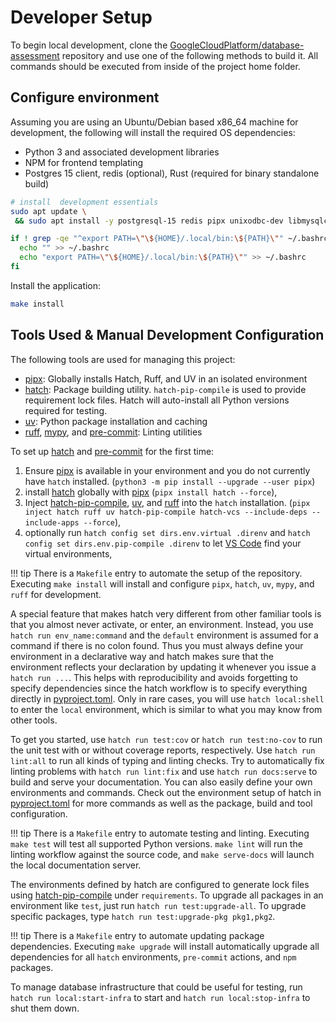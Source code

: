 # Developer Setup

To begin local development, clone the [GoogleCloudPlatform/database-assessment](https://github.com/GoogleCloudPlatform/database-assessment) repository and use one of the following methods to build it. All commands should be executed from inside of the project home folder.

## Configure environment

Assuming you are using an Ubuntu/Debian based x86_64 machine for development, the following will install the required OS dependencies:

- Python 3 and associated development libraries
- NPM for frontend templating
- Postgres 15 client, redis (optional), Rust (required for binary standalone build)

```bash
# install  development essentials
sudo apt update \
 && sudo apt install -y postgresql-15 redis pipx unixodbc-dev libmysqlclient-dev python-is-python3 rustc npm nodejs libbz2-dev libffi-dev liblzma-dev libreadline-dev libsqlite3-dev libssl-dev tk-dev zlib1g-dev build-essential

if ! grep -qe "^export PATH=\"\${HOME}/.local/bin:\${PATH}\"" ~/.bashrc; then
  echo "" >> ~/.bashrc
  echo "export PATH=\"\${HOME}/.local/bin:\${PATH}\"" >> ~/.bashrc
fi
```

Install the application:

```bash
make install
```

## Tools Used & Manual Development Configuration

The following tools are used for managing this project:

- [pipx]: Globally installs Hatch, Ruff, and UV in an isolated environment
- [hatch]: Package building utility.  `hatch-pip-compile` is used to provide requirement lock files.  Hatch will auto-install all Python versions required for testing.
- [uv]: Python package installation and caching
- [ruff], [mypy], and [pre-commit]: Linting utilities

To set up [hatch] and [pre-commit] for the first time:

1. Ensure [pipx] is available in your environment and you do not currently have `hatch` installed. (`python3 -m pip install --upgrade --user pipx`)
2. install [hatch] globally with [pipx] (`pipx install hatch --force`),
3. Inject [hatch-pip-compile], [uv], and [ruff] into the `hatch` installation. (`pipx inject hatch ruff uv hatch-pip-compile hatch-vcs --include-deps --include-apps --force`),
4. optionally run `hatch config set dirs.env.virtual .direnv` and `hatch config set dirs.env.pip-compile .direnv`
   to let [VS Code] find your virtual environments,

!!! tip
    There is a `Makefile` entry to automate the setup of the repository.  Executing `make install` will install and configure `pipx`, `hatch`, `uv`, `mypy`, and `ruff` for development.

A special feature that makes hatch very different from other familiar tools is that you almost never
activate, or enter, an environment. Instead, you use `hatch run env_name:command` and the `default` environment
is assumed for a command if there is no colon found. Thus you must always define your environment in a declarative
way and hatch makes sure that the environment reflects your declaration by updating it whenever you issue
a `hatch run ...`. This helps with reproducibility and avoids forgetting to specify dependencies since the
hatch workflow is to specify everything directly in [pyproject.toml]. Only in rare cases, you
will use `hatch local:shell` to enter the `local` environment, which is similar to what you may know from other tools.

To get you started, use `hatch run test:cov` or `hatch run test:no-cov` to run the unit test with or without coverage reports,
respectively. Use `hatch run lint:all` to run all kinds of typing and linting checks. Try to automatically fix linting
problems with `hatch run lint:fix` and use `hatch run docs:serve` to build and serve your documentation.
You can also easily define your own environments and commands. Check out the environment setup of hatch
in [pyproject.toml] for more commands as well as the package, build and tool configuration.

!!! tip
    There is a `Makefile` entry to automate testing and linting.  Executing `make test` will test all supported Python versions.  `make lint` will run the linting workflow against the source code, and `make serve-docs` will launch the local documentation server.

The environments defined by hatch are configured to generate lock files using [hatch-pip-compile] under `requirements`.
To upgrade all packages in an environment like `test`, just run `hatch run test:upgrade-all`. To upgrade specific
packages, type `hatch run test:upgrade-pkg pkg1,pkg2`.

!!! tip
    There is a `Makefile` entry to automate updating package dependencies.  Executing `make upgrade` will install automatically upgrade all dependencies for all `hatch` environments, `pre-commit` actions, and `npm` packages.

To manage database infrastructure that could be useful for testing, run `hatch run local:start-infra` to start and `hatch run local:stop-infra` to shut them down.

[ruff]: https://github.com/astral-sh/ruff
[uv]: https://github.com/astral-sh/uv
[mypy]: https://mypy.readthedocs.io/en/stable/
[pipx]: https://pypa.github.io/pipx/
[hatch]: https://hatch.pypa.io/
[pre-commit]: https://pre-commit.com/
[VS Code]: https://code.visualstudio.com/docs/python/environments#_where-the-extension-looks-for-environments
[hatch-pip-compile]: https://github.com/juftin/hatch-pip-compile
[pyproject.toml]: https://packaging.python.org/en/latest/guides/writing-pyproject-toml/
